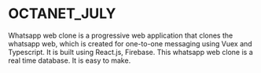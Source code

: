 # OCTANET_JULY
Whatsapp web clone is a progressive web application that clones the whatsapp web, which is created for one-to-one messaging using Vuex and Typescript. It is built using React.js, Firebase. This whatsapp web clone is a real time database. It is easy to make.
